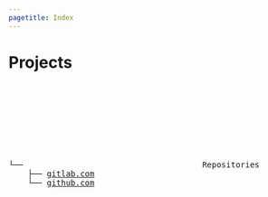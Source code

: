 ```yaml
---
pagetitle: Index
---
```


# Projects

<pre class="sourceCode">
└── <svg class="icon"><use href="/assets/feather.svg#git-branch"/></svg> Repositories
    ├── <a href="https://gitlab.com/Obsidienne">gitlab.com</a>
    └── <a href="https://github.com/ObsidianWitch">github.com</a>
</pre>
